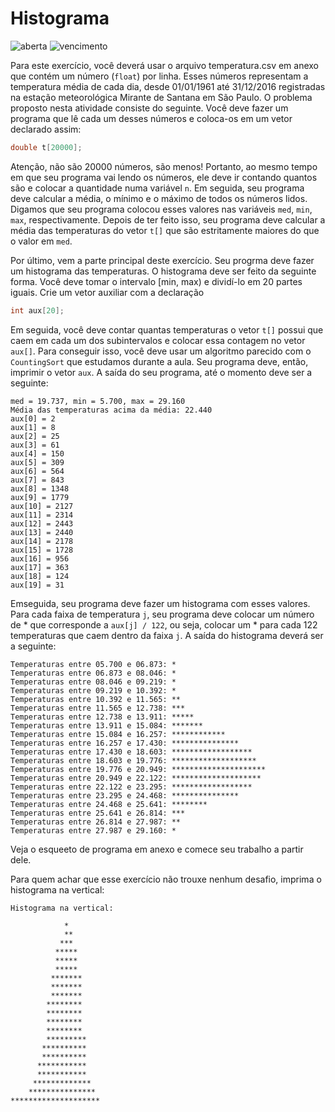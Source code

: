 # Histograma
![aberta](https://img.shields.io/badge/aberta-04%2F10%2F2017%2010%3A00-green.svg) ![vencimento](https://img.shields.io/badge/vencimento-16%2F10%2F2017%2023%3A55-red.svg)

Para este exercício, você deverá usar o arquivo temperatura.csv em anexo que contém um número (`float`) por linha. Esses números representam a temperatura média de cada dia, desde 01/01/1961 até 31/12/2016 registradas na estação meteorológica Mirante de Santana em São Paulo. 
O problema proposto nesta atividade consiste do seguinte. Você deve fazer um programa que lê cada um desses números e coloca-os em um vetor declarado assim:

```c
double t[20000];
```

Atenção, não são 20000 números, são menos! Portanto, ao mesmo tempo em que seu programa vai lendo os números, ele deve ir contando quantos são e colocar a quantidade numa variável `n`. Em seguida, seu programa deve calcular a média, o mínimo e o máximo de todos os números lidos. Digamos que seu programa colocou esses valores nas variáveis `med`, `min`, `max`, respectivamente. Depois de ter feito isso, seu programa deve calcular a média das temperaturas do vetor `t[]` que são estritamente maiores do que o valor em `med`. 

Por último, vem a parte principal deste exercício. Seu progrma deve fazer um histograma das temperaturas. O histograma deve ser feito da seguinte forma. Você deve tomar o intervalo [min, max) e dividí-lo em 20 partes iguais. Crie um vetor auxiliar com a declaração

```c
int aux[20];
```

Em seguida, você deve contar quantas temperaturas o vetor `t[]` possui que caem em cada um dos subintervalos e colocar essa contagem no vetor `aux[]`. Para conseguir isso, você deve usar um algoritmo parecido com o `CountingSort` que estudamos durante a aula. Seu programa deve, então, imprimir o vetor `aux`. A saída do seu programa, até o momento deve ser a seguinte:

    med = 19.737, min = 5.700, max = 29.160
    Média das temperaturas acima da média: 22.440
    aux[0] = 2
    aux[1] = 8
    aux[2] = 25
    aux[3] = 61
    aux[4] = 150
    aux[5] = 309
    aux[6] = 564
    aux[7] = 843
    aux[8] = 1348
    aux[9] = 1779
    aux[10] = 2127
    aux[11] = 2314
    aux[12] = 2443
    aux[13] = 2440
    aux[14] = 2178
    aux[15] = 1728
    aux[16] = 956
    aux[17] = 363
    aux[18] = 124
    aux[19] = 31

Emseguida, seu programa deve fazer um histograma com esses valores. Para cada faixa de temperatura `j`, seu programa deve colocar um número de * que corresponde a `aux[j] / 122`, ou seja, colocar um * para cada 122 temperaturas que caem dentro da faixa `j`. A saída do histograma deverá ser a seguinte:

    Temperaturas entre 05.700 e 06.873: *
    Temperaturas entre 06.873 e 08.046: *
    Temperaturas entre 08.046 e 09.219: *
    Temperaturas entre 09.219 e 10.392: *
    Temperaturas entre 10.392 e 11.565: **
    Temperaturas entre 11.565 e 12.738: ***
    Temperaturas entre 12.738 e 13.911: *****
    Temperaturas entre 13.911 e 15.084: *******
    Temperaturas entre 15.084 e 16.257: ************
    Temperaturas entre 16.257 e 17.430: ***************
    Temperaturas entre 17.430 e 18.603: ******************
    Temperaturas entre 18.603 e 19.776: *******************
    Temperaturas entre 19.776 e 20.949: *********************
    Temperaturas entre 20.949 e 22.122: ********************
    Temperaturas entre 22.122 e 23.295: ******************
    Temperaturas entre 23.295 e 24.468: ***************
    Temperaturas entre 24.468 e 25.641: ********
    Temperaturas entre 25.641 e 26.814: ***
    Temperaturas entre 26.814 e 27.987: **
    Temperaturas entre 27.987 e 29.160: *

Veja o esqueeto de programa em anexo e comece seu trabalho a partir dele.

Para quem achar que esse exercício não trouxe nenhum desafio, imprima o histograma na vertical:

    Histograma na vertical:
    
                *       
                **      
               ***      
              *****     
              *****     
              *****     
             *******    
             *******    
             *******    
            ********    
            ********    
            ********    
            ********    
            *********   
           **********   
           **********   
          ***********   
          ***********   
         *************  
        *************** 
    ********************